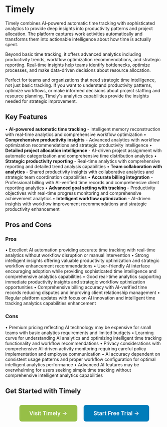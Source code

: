 # Timely

Timely combines AI-powered automatic time tracking with sophisticated analytics to provide deep insights into productivity patterns and project allocation. The platform captures work activities automatically and transforms them into actionable intelligence about how time is actually spent.

Beyond basic time tracking, it offers advanced analytics including productivity trends, workflow optimization recommendations, and strategic reporting. Real-time insights help teams identify bottlenecks, optimize processes, and make data-driven decisions about resource allocation.

Perfect for teams and organizations that need strategic time intelligence, not just basic tracking. If you want to understand productivity patterns, optimize workflows, or make informed decisions about project staffing and resource planning, Timely's analytics capabilities provide the insights needed for strategic improvement.

## Key Features

• **AI-powered automatic time tracking** - Intelligent memory reconstruction with real-time analytics and comprehensive workflow optimization
• **Comprehensive productivity insights** - Advanced analytics with workflow optimization recommendations and strategic productivity intelligence
• **Detailed project allocation intelligence** - AI-driven project assignment with automatic categorization and comprehensive time distribution analytics
• **Strategic productivity reporting** - Real-time analytics with comprehensive reporting and detailed trend analysis capabilities
• **Team collaboration with analytics** - Shared productivity insights with collaborative analytics and strategic team coordination capabilities
• **Accurate billing integration** - Professional billing with AI-verified time records and comprehensive client reporting analytics
• **Advanced goal setting with tracking** - Productivity objectives with real-time progress monitoring and comprehensive achievement analytics
• **Intelligent workflow optimization** - AI-driven insights with workflow improvement recommendations and strategic productivity enhancement

## Pros and Cons

### Pros
• Excellent AI automation providing accurate time tracking with real-time analytics without workflow disruption or manual intervention
• Strong intelligent insights offering valuable productivity optimization and strategic workflow enhancement recommendations
• User-friendly AI interface encouraging adoption while providing sophisticated time intelligence and comprehensive analytics capabilities
• Good real-time analytics supporting immediate productivity insights and strategic workflow optimization opportunities
• Comprehensive billing accuracy with AI-verified time records reducing disputes and improving client relationship management
• Regular platform updates with focus on AI innovation and intelligent time tracking analytics capabilities enhancement

### Cons
• Premium pricing reflecting AI technology may be expensive for small teams with basic analytics requirements and limited budgets
• Learning curve for understanding AI analytics and optimizing intelligent time tracking functionality and workflow recommendations
• Privacy considerations with comprehensive AI-driven activity monitoring requiring careful policy implementation and employee communication
• AI accuracy dependent on consistent usage patterns and proper workflow configuration for optimal intelligent analytics performance
• Advanced AI features may be overwhelming for users seeking simple time tracking without comprehensive intelligent analytics capabilities

## Get Started with Timely

<div style="text-align: center; margin: 2rem 0;">
  <a href="https://timelyapp.com" target="_blank" rel="noopener noreferrer" style="display: inline-block; background: #96BF47; color: white; padding: 1rem 2rem; text-decoration: none; border-radius: 8px; font-weight: 600; font-size: 1.1rem; margin-right: 1rem;">Visit Timely →</a>
  <a href="https://timelyapp.com/signup" target="_blank" rel="noopener noreferrer" style="display: inline-block; background: #007cba; color: white; padding: 1rem 2rem; text-decoration: none; border-radius: 8px; font-weight: 600; font-size: 1.1rem;">Start Free Trial →</a>
</div>